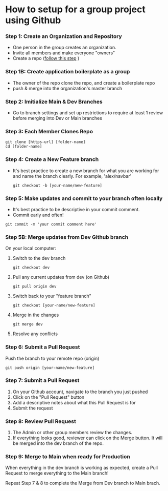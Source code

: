

# How to setup for a group project using Github



### Step 1: Create an Organization and Repository

- One person  in the group creates an organization.
- Invite all members and make everyone "owners"
- Create a repo ([follow this step](https://docs.github.com/en/get-started/importing-your-projects-to-github/importing-source-code-to-github/adding-locally-hosted-code-to-github) )

### Step 1B: Create application boilerplate as a group

- The owner of the repo clone the repo, and create a boilerplate repo
- push & merge into the organization's master branch

### Step 2: Imitialize Main & Dev Branches 

- Go to branch settings and set up restrictions to require at least 1 review before merging into Dev or Main branches

### Step 3: Each Member Clones Repo

```
git clone [https-url] [folder-name]
cd [folder-name]
```

### Step 4: Create a New Feature branch

- It's best practice to create a new branch for what you are working for and name the branch clearly. For example, 'alex/navbar'

  ```
  git checkout -b [your-name/new-feature]
  ```

### Step 5: Make updates and commit to your branch often locally

- It's best practice to be descriptive in your commit comment. 
- Commit early and often!

```
git commit -m 'your commit comment here'
```

### Step 5B: Merge updates from Dev Github branch 

On your local computer:

1. Switch to the dev branch

   ```
   git checkout dev
   ```

2. Pull any current updates from dev (on Github)

   ```
   git pull origin dev
   ```

3. Switch back to your "feature branch"

   ```
   git checkout [your-name/new-feature]
   ```

4. Merge in the changes

   ```
   git merge dev
   ```

5. Resolve any conflicts 



### Step 6: Submit a Pull Request

Push the branch to your remote repo (origin)

```
git push origin [your-name/new-feature]
```



### Step 7: Submit a Pull Request

1. On your Github account, navigate to the branch you just pushed
2. Click on the "Pull Request" button
3. Add a descriptive notes about what this Pull Request is for
4. Submit the request

### Step 8: Review Pull Request

1. The Admin or other group members review the changes.
2. If everything looks good, reviewer can click on the Merge button. It will be merged into the dev branch of the repo.

### Step 9: Merge to Main when ready for Production

When everything in the dev branch is working as expected, create a Pull Request to merge everything to the Main branch!

Repeat Step 7 & 8 to complete the Merge from Dev branch to Main brach. 

